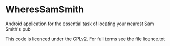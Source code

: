 WheresSamSmith
==============

Android application for the essential task of locating your nearest Sam Smith's pub

This code is licenced under the GPLv2. For full terms see the file licence.txt
